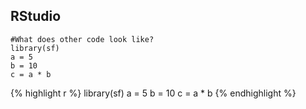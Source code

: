
## RStudio


<script src="https://gist.github.com/ryan-hill/82f28b640f37be50b801106cf7793b9b.js"></script>


```
#What does other code look like? 
library(sf)
a = 5
b = 10
c = a * b
```

{% highlight r %}
library(sf)
a = 5
b = 10
c = a * b
{% endhighlight %}
